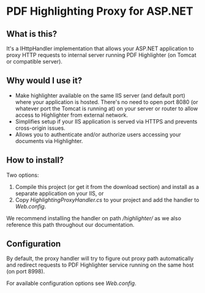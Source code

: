 PDF Highlighting Proxy for ASP.NET
==================================

## What is this?

It's a IHttpHandler implementation that allows your ASP.NET application to proxy HTTP requests to internal server running PDF Highlighter (on Tomcat or compatible server).


## Why would I use it?

- Make highlighter available on the same IIS server (and default port) where your application is hosted. There's no need to open port 8080 (or whatever port the Tomcat is running at) on your server or router to allow access to Highlighter from external network.
- Simplifies setup if your IIS application is served via HTTPS and prevents cross-origin issues.
- Allows you to authenticate and/or authorize users accessing your documents via Highlighter.


## How to install?

Two options:

1. Compile this project (or get it from the download section) and install as a separate application on your IIS, or
2. Copy _HighlightingProxyHandler.cs_ to your project and add the handler to _Web.config_.

We recommend installing the handler on path _/highlighter/_ as we also reference this path throughout our documentation.

## Configuration

By default, the proxy handler will try to figure out proxy path automatically and redirect requests to PDF Highlighter service running on the same host (on port 8998).

For available configuration options see _Web.config_.
